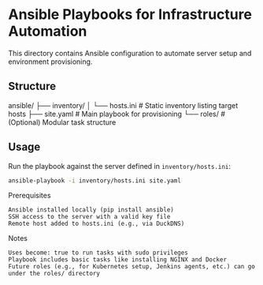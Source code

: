 # Ansible Playbooks for Infrastructure Automation

This directory contains Ansible configuration to automate server setup and environment provisioning.

## Structure

ansible/
├── inventory/
│ └── hosts.ini # Static inventory listing target hosts
├── site.yaml # Main playbook for provisioning
└── roles/ # (Optional) Modular task structure


## Usage

Run the playbook against the server defined in `inventory/hosts.ini`:

```bash
ansible-playbook -i inventory/hosts.ini site.yaml
```
Prerequisites

    Ansible installed locally (pip install ansible)
    SSH access to the server with a valid key file
    Remote host added to hosts.ini (e.g., via DuckDNS)

Notes

    Uses become: true to run tasks with sudo privileges
    Playbook includes basic tasks like installing NGINX and Docker
    Future roles (e.g., for Kubernetes setup, Jenkins agents, etc.) can go under the roles/ directory
